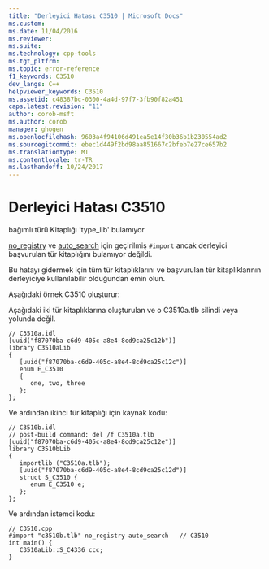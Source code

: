 ```yaml
---
title: "Derleyici Hatası C3510 | Microsoft Docs"
ms.custom: 
ms.date: 11/04/2016
ms.reviewer: 
ms.suite: 
ms.technology: cpp-tools
ms.tgt_pltfrm: 
ms.topic: error-reference
f1_keywords: C3510
dev_langs: C++
helpviewer_keywords: C3510
ms.assetid: c48387bc-0300-4a4d-97f7-3fb90f82a451
caps.latest.revision: "11"
author: corob-msft
ms.author: corob
manager: ghogen
ms.openlocfilehash: 9603a4f94106d491ea5e14f30b36b1b230554ad2
ms.sourcegitcommit: ebec1d449f2bd98aa851667c2bfeb7e27ce657b2
ms.translationtype: MT
ms.contentlocale: tr-TR
ms.lasthandoff: 10/24/2017
---
```

# <a name="compiler-error-c3510"></a>Derleyici Hatası C3510
bağımlı türü Kitaplığı 'type_lib' bulamıyor  
  
 [no_registry](../../preprocessor/no-registry.md) ve [auto_search](../../preprocessor/auto-search.md) için geçirilmiş `#import` ancak derleyici başvurulan tür kitaplığını bulamıyor değildi.  
  
 Bu hatayı gidermek için tüm tür kitaplıklarını ve başvurulan tür kitaplıklarının derleyiciye kullanılabilir olduğundan emin olun.  
  
 Aşağıdaki örnek C3510 oluşturur:  
  
 Aşağıdaki iki tür kitaplıklarına oluşturulan ve o C3510a.tlb silindi veya yolunda değil.  
  
```  
// C3510a.idl  
[uuid("f87070ba-c6d9-405c-a8e4-8cd9ca25c12b")]  
library C3510aLib  
{  
   [uuid("f87070ba-c6d9-405c-a8e4-8cd9ca25c12c")]  
   enum E_C3510  
   {  
      one, two, three  
   };  
};  
```  
  
 Ve ardından ikinci tür kitaplığı için kaynak kodu:  
  
```  
// C3510b.idl  
// post-build command: del /f C3510a.tlb  
[uuid("f87070ba-c6d9-405c-a8e4-8cd9ca25c12e")]  
library C3510bLib  
{  
   importlib ("C3510a.tlb");  
   [uuid("f87070ba-c6d9-405c-a8e4-8cd9ca25c12d")]  
   struct S_C3510 {  
      enum E_C3510 e;  
   };  
};  
```  
  
 Ve ardından istemci kodu:  
  
```  
// C3510.cpp  
#import "c3510b.tlb" no_registry auto_search   // C3510  
int main() {  
   C3510aLib::S_C4336 ccc;  
}  
```